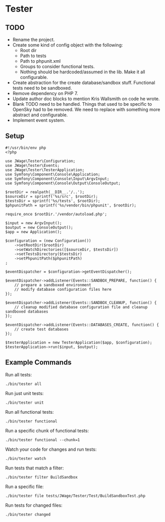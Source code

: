 # Tester

## TODO

- Rename the project.
- Create some kind of config object with the following:
    - Root dir
    - Path to tests
    - Path to phpunit.xml
    - Groups to consider functional tests.
    - Nothing should be hardcoded/assumed in the lib. Make it all configurable.
- Create abstraction for the create database/sandbox stuff. Functional tests need to be sandboxed.
- Remove dependency on PHP 7.
- Update author doc blocks to mention Kris Wallsmith on code he wrote.
- Blank TODO need to be handled. Things that used to be specific to OpenSky had to be removed. We need to replace with something more abstract and configurable.
- Implement event system.

## Setup

    #!/usr/bin/env php
    <?php

    use JWage\Tester\Configuration;
    use JWage\Tester\Events;
    use JWage\Tester\TesterApplication;
    use Symfony\Component\Console\Application;
    use Symfony\Component\Console\Input\ArgvInput;
    use Symfony\Component\Console\Output\ConsoleOutput;

    $rootDir = realpath(__DIR__.'/..');
    $sourceDir = sprintf('%s/src', $rootDir);
    $testsDir = sprintf('%s/tests', $rootDir);
    $phpunitPath = sprintf('%s/vendor/bin/phpunit', $rootDir);

    require_once $rootDir.'/vendor/autoload.php';

    $input = new ArgvInput();
    $output = new ConsoleOutput();
    $app = new Application();

    $configuration = (new Configuration())
        ->setRootDir($rootDir)
        ->setWatchDirectories([$sourceDir, $testsDir])
        ->setTestsDirectory($testsDir)
        ->setPhpunitPath($phpunitPath)
    ;

    $eventDispatcher = $configuration->getEventDispatcher();

    $eventDispatcher->addListener(Events::SANDBOX_PREPARE, function() {
        // prepare a sandboxed environment
        // modify database configuration files here
    });

    $eventDispatcher->addListener(Events::SANDBOX_CLEANUP, function() {
        // cleanup modified database configuration file and cleanup sandboxed databases
    });

    $eventDispatcher->addListener(Events::DATABASES_CREATE, function() {
        // create test databases
    });

    $testerApplication = new TesterApplication($app, $configuration);
    $testerApplication->run($input, $output);


## Example Commands

Run all tests:

    ./bin/tester all

Run just unit tests:

    ./bin/tester unit

Run all functional tests:

    ./bin/tester functional

Run a specific chunk of functional tests:

    ./bin/tester functional --chunk=1

Watch your code for changes and run tests:

    ./bin/tester watch

Run tests that match a filter:

    ./bin/tester filter BuildSandbox

Run a specific file:

    ./bin/tester file tests/JWage/Tester/Test/BuildSandboxTest.php

Run tests for changed files:

    ./bin/tester changed
